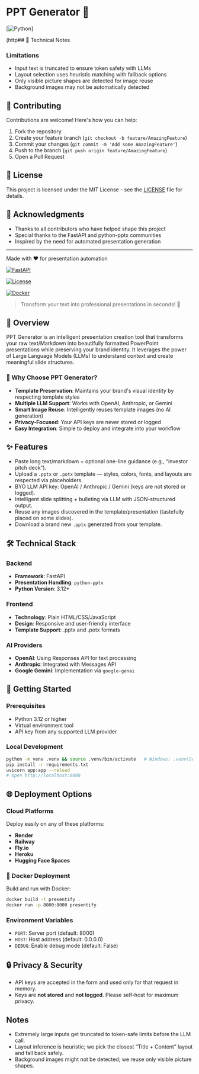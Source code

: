 # PPT Generator 🎯

[![Python](https://img.shields.io/badge/python-3.12-blue.svg)]

(http## 📝 Technical Notes

### Limitations
- Input text is truncated to ensure token safety with LLMs
- Layout selection uses heuristic matching with fallback options
- Only visible picture shapes are detected for image reuse
- Background images may not be automatically detected

## 🤝 Contributing

Contributions are welcome! Here's how you can help:

1. Fork the repository
2. Create your feature branch (`git checkout -b feature/AmazingFeature`)
3. Commit your changes (`git commit -m 'Add some AmazingFeature'`)
4. Push to the branch (`git push origin feature/AmazingFeature`)
5. Open a Pull Request

## 📄 License

This project is licensed under the MIT License - see the [LICENSE](LICENSE) file for details.

## 🙏 Acknowledgments

- Thanks to all contributors who have helped shape this project
- Special thanks to the FastAPI and python-pptx communities
- Inspired by the need for automated presentation generation

---

Made with ❤️ for presentation automation
  
[![FastAPI](https://img.shields.io/badge/FastAPI-0.104.0-green.svg)](https://fastapi.tiangolo.com/)

[![License](https://img.shields.io/badge/license-MIT-blue.svg)](LICENSE)

[![Docker](https://img.shields.io/badge/docker-ready-brightgreen.svg)](Dockerfile)

> Transform your text into professional presentations in seconds! 🚀

## 📖 Overview

PPT Generator is an intelligent presentation creation tool that transforms your raw text/Markdown into beautifully formatted PowerPoint presentations while preserving your brand identity. It leverages the power of Large Language Models (LLMs) to understand context and create meaningful slide structures.

### 🌟 Why Choose PPT Generator?

- **Template Preservation**: Maintains your brand's visual identity by respecting template styles
- **Multiple LLM Support**: Works with OpenAI, Anthropic, or Gemini
- **Smart Image Reuse**: Intelligently reuses template images (no AI generation)
- **Privacy-Focused**: Your API keys are never stored or logged
- **Easy Integration**: Simple to deploy and integrate into your workflow

## ✨ Features
- Paste long text/markdown + optional one-line guidance (e.g., “investor pitch deck”).
- Upload a `.pptx` or `.potx` template — styles, colors, fonts, and layouts are respected via placeholders.
- BYO LLM API key: OpenAI / Anthropic / Gemini (keys are not stored or logged).
- Intelligent slide splitting + bulleting via LLM with JSON-structured output.
- Reuse any images discovered in the template/presentation (tastefully placed on some slides).
- Download a brand new `.pptx` generated from your template.

## 🛠️ Technical Stack

### Backend
- **Framework**: FastAPI
- **Presentation Handling**: `python-pptx`
- **Python Version**: 3.12+

### Frontend
- **Technology**: Plain HTML/CSS/JavaScript
- **Design**: Responsive and user-friendly interface
- **Template Support**: .pptx and .potx formats

### AI Providers
- **OpenAI**: Using Responses API for text processing
- **Anthropic**: Integrated with Messages API
- **Google Gemini**: Implementation via `google-genai`

## 🚀 Getting Started

### Prerequisites
- Python 3.12 or higher
- Virtual environment tool
- API key from any supported LLM provider

### Local Development
```bash
python -m venv .venv && source .venv/bin/activate   # Windows: .venv\Scripts\activate
pip install -r requirements.txt
uvicorn app:app --reload
# open http://localhost:8000
```

## 🌐 Deployment Options

### Cloud Platforms
Deploy easily on any of these platforms:
- **Render**
- **Railway**
- **Fly.io**
- **Heroku**
- **Hugging Face Spaces**

### 🐳 Docker Deployment
Build and run with Docker:
```bash
docker build -t presentify .
docker run -p 8000:8000 presentify
```

### Environment Variables
- `PORT`: Server port (default: 8000)
- `HOST`: Host address (default: 0.0.0.0)
- `DEBUG`: Enable debug mode (default: False)

## 🔒 Privacy & Security
- API keys are accepted in the form and used only for that request in memory.
- Keys are **not stored** and **not logged**. Please self-host for maximum privacy.

## Notes
- Extremely large inputs get truncated to token-safe limits before the LLM call.
- Layout inference is heuristic; we pick the closest “Title + Content” layout and fall back safely.
- Background images might not be detected; we reuse only visible picture shapes.
